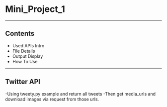 Mini_Project_1
========
****
## Contents
- Used APIs Intro
- File Details
- Output Display
- How To Use
****
## Twitter API
  -Using tweety.py example and return all tweets
  -Then get media_urls and download images via request from those urls.
  
